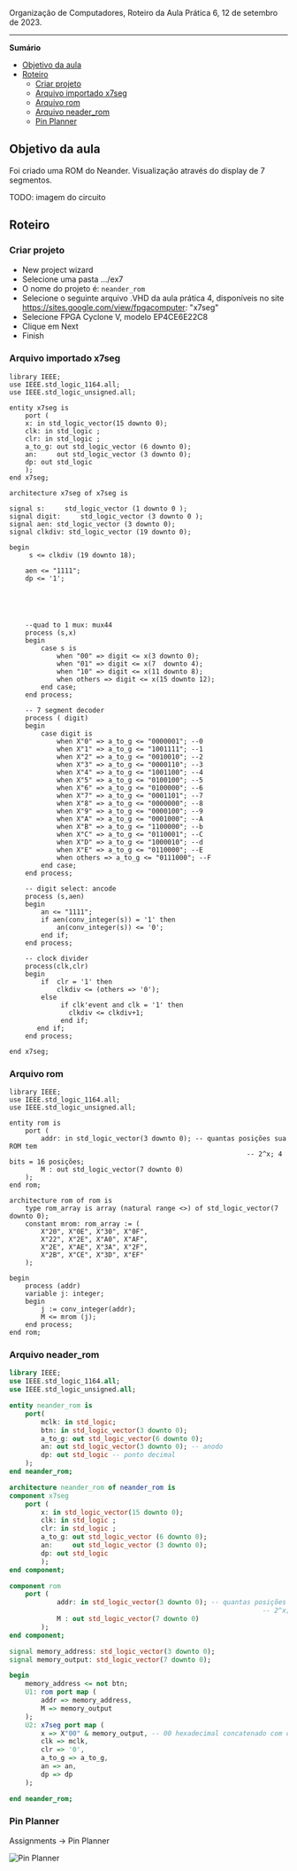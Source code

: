 Organização de Computadores, Roteiro da Aula Prática 6, 12 de setembro de 2023.

---

**Sumário**

- [Objetivo da aula](#objetivo-da-aula)
- [Roteiro](#roteiro)
	- [Criar projeto](#criar-projeto)
	- [Arquivo importado x7seg](#arquivo-importado-x7seg)
	- [Arquivo rom](#arquivo-rom)
	- [Arquivo neader\_rom](#arquivo-neader_rom)
	- [Pin Planner](#pin-planner)

## Objetivo da aula

Foi criado uma ROM do Neander. Visualização através do display de 7 segmentos.

TODO: imagem do circuito

## Roteiro

### Criar projeto

- New project wizard
- Selecione uma pasta .../ex7
- O nome do projeto é: `neander_rom`
- Selecione o seguinte arquivo .VHD da aula prática 4, disponíveis no site https://sites.google.com/view/fpgacomputer: "x7seg"
- Selecione FPGA Cyclone V, modelo EP4CE6E22C8
- Clique em Next
- Finish

### Arquivo importado x7seg

```VHD
library IEEE;
use IEEE.std_logic_1164.all;
use IEEE.std_logic_unsigned.all;

entity x7seg is
	port (
	x: in std_logic_vector(15 downto 0);
	clk: in std_logic ;
	clr: in std_logic ;
	a_to_g: out	std_logic_vector (6 downto 0);
	an:     out std_logic_vector (3 downto 0);
	dp: out std_logic 
	);
end x7seg;

architecture x7seg of x7seg is

signal s:	  std_logic_vector (1 downto 0 );
signal digit:	  std_logic_vector (3 downto 0 );
signal aen: std_logic_vector (3 downto 0);
signal clkdiv: std_logic_vector (19 downto 0);

begin
	 s <= clkdiv (19 downto 18);
	
	aen <= "1111";
	dp <= '1';    
	

	
	
	
	--quad to 1 mux: mux44
	process (s,x)
	begin 
		case s is
			when "00" => digit <= x(3 downto 0);
			when "01" => digit <= x(7  downto 4);
			when "10" => digit <= x(11 downto 8);
			when others => digit <= x(15 downto 12);
		end case;
	end process;
   
	-- 7 segment decoder
	process ( digit)
	begin 
		case digit is 
			when X"0" => a_to_g <= "0000001"; --0 
			when X"1" => a_to_g <= "1001111"; --1
			when X"2" => a_to_g <= "0010010"; --2
			when X"3" => a_to_g <= "0000110"; --3
			when X"4" => a_to_g <= "1001100"; --4
			when X"5" => a_to_g <= "0100100"; --5
			when X"6" => a_to_g <= "0100000"; --6
			when X"7" => a_to_g <= "0001101"; --7
			when X"8" => a_to_g <= "0000000"; --8
			when X"9" => a_to_g <= "0000100"; --9
			when X"A" => a_to_g <= "0001000"; --A
			when X"B" => a_to_g <= "1100000"; --b
			when X"C" => a_to_g <= "0110001"; --C
			when X"D" => a_to_g <= "1000010"; --d
			when X"E" => a_to_g <= "0110000"; --E
			when others => a_to_g <= "0111000"; --F
		end case;
	end process; 
	
	-- digit select: ancode
	process (s,aen)
	begin
		an <= "1111";
		if aen(conv_integer(s)) = '1' then 
			an(conv_integer(s)) <= '0'; 
		end if;
	end process;
	
	-- clock divider
	process(clk,clr)
	begin
		if 	clr = '1' then
			clkdiv <= (others => '0');
		else 
			 if clk'event and clk = '1' then 
			   clkdiv <= clkdiv+1;
		     end if;
	   end if;
	end process;
	
end x7seg;
```

### Arquivo rom

```VHD
library IEEE;
use IEEE.std_logic_1164.all;
use IEEE.std_logic_unsigned.all;

entity rom is 
	port (
		addr: in std_logic_vector(3 downto 0); -- quantas posições sua ROM tem
															-- 2^x; 4 bits = 16 posições; 
		M : out std_logic_vector(7 downto 0)
	);
end rom;

architecture rom of rom is 
	type rom_array is array (natural range <>) of std_logic_vector(7 downto 0);
	constant mrom: rom_array := (
		X"20", X"0E", X"30", X"0F",
		X"22", X"2E", X"A0", X"AF",
		X"2E", X"AE", X"3A", X"2F",
		X"2B", X"CE", X"3D", X"EF"
	);
	
begin 
	process (addr)
	variable j: integer;
	begin
		j := conv_integer(addr);
		M <= mrom (j);
	end process;
end rom;
```

### Arquivo neader_rom

```VHDL
library IEEE;
use IEEE.std_logic_1164.all;
use IEEE.std_logic_unsigned.all;

entity neander_rom is 
	port(
		mclk: in std_logic;
		btn: in std_logic_vector(3 downto 0);
		a_to_g: out std_logic_vector(6 downto 0);
		an: out std_logic_vector(3 downto 0); -- anodo
		dp: out std_logic -- ponto decimal
	);
end neander_rom;

architecture neander_rom of neander_rom is
component x7seg
	port (
		x: in std_logic_vector(15 downto 0);
		clk: in std_logic ;
		clr: in std_logic ;
		a_to_g: out	std_logic_vector (6 downto 0);
		an:     out std_logic_vector (3 downto 0);
		dp: out std_logic 
		);
end component;

component rom
	port (
			addr: in std_logic_vector(3 downto 0); -- quantas posições sua ROM tem
																-- 2^x; 4 bits = 16 posições; 
			M : out std_logic_vector(7 downto 0)
		);
end component;

signal memory_address: std_logic_vector(3 downto 0);
signal memory_output: std_logic_vector(7 downto 0);

begin
	memory_address <= not btn;
	U1: rom port map (
		addr => memory_address,
		M => memory_output
	);
	U2: x7seg port map (
		x => X"00" & memory_output, -- 00 hexadecimal concatenado com output
		clk => mclk,
		clr => '0',
		a_to_g => a_to_g,
		an => an,
		dp => dp
	);

end neander_rom;
```

### Pin Planner

Assignments -> Pin Planner

![Pin Planner](imgs/pin-planner.png)